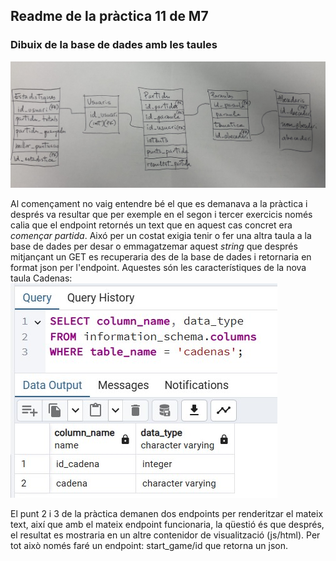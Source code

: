 ## Readme de la pràctica 11 de M7

### Dibuix de la base de dades amb les taules
![dibuix base de dades](IMG_8186.jpg)

Al començament no vaig entendre bé el que es demanava a la pràctica i després va resultar que per exemple en el segon i tercer exercicis només calia que el endpoint retornés un text que en aquest cas concret era _començar partida_. Aixó per un costat exigia tenir o fer una altra taula a la base de dades per desar o emmagatzemar aquest _string_ que després mitjançant un GET es recuperaria des de la base de dades i retornaria en format json per l'endpoint. Aquestes són les característiques de la nova taula Cadenas: 
![dades de la nova taula creada](tabla_cadenas.jpg)


El punt 2 i 3 de la pràctica demanen dos endpoints per renderitzar el mateix text, així que amb el mateix endpoint funcionaria, la qüestió és que després, el resultat es mostraria en un altre contenidor de visualització (js/html). Per tot això només faré un endpoint: start_game/id que retorna un json.